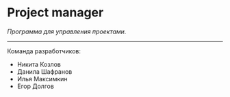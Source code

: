 # Project manager 

*Программа для управления проектами.*

---

Команда разработчиков:
* Никита Козлов
* Данила Шафранов
* Илья Максимкин
* Егор Долгов